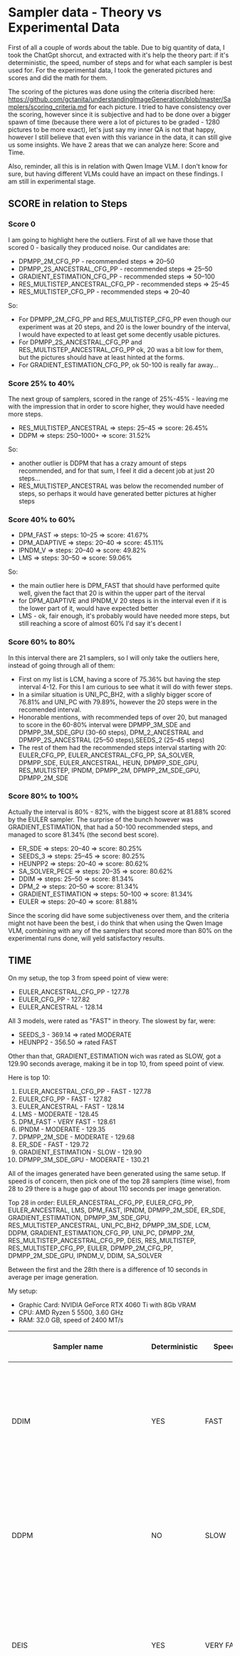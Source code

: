 # Sampler data - Theory vs Experimental Data

First of all a couple of words about the table. Due to big quantity of data, I took the ChatGpt shorcut, and extracted with it's help the theory part: if it's deterministic, the speed, number of steps and for what each sampler is best used for. For the experimental data, I took the generated pictures and scores and did the math for them. 

The scoring of the pictures was done using the criteria discribed here: https://github.com/gctanita/understandingImageGeneration/blob/master/Samplers/scoring_criteria.md for each picture. I tried to have consistency over the scoring, however since it is subjective and had to be done over a bigger spawn of time (because there were a lot of pictures to be graded - 1280 pictures to be more exact), let's just say my inner QA is not that happy, however I still believe that even with this variance in the data, it can still give us some insights. We have 2 areas that we can analyze here: Score and Time.

Also, reminder, all this is in relation with Qwen Image VLM. I don't know for sure, but having different VLMs could have an impact on these findings. I am still in experimental stage. 

## SCORE in relation to Steps
### Score 0
I am going to highlight here the outliers. First of all we have those that scored 0 - basically they produced noise. Our candidates are:
- DPMPP_2M_CFG_PP	- recommended steps => 20–50
- DPMPP_2S_ANCESTRAL_CFG_PP	- recommended steps => 25–50
- GRADIENT_ESTIMATION_CFG_PP	- recommended steps => 50–100
- RES_MULTISTEP_ANCESTRAL_CFG_PP	- recommended steps => 25–45
- RES_MULTISTEP_CFG_PP	- recommended steps => 20–40

So:
- For DPMPP_2M_CFG_PP and RES_MULTISTEP_CFG_PP even though our experiment was at 20 steps, and 20 is the lower boundry of the interval, I would have expected to at least get some decently usable pictures. 
- For DPMPP_2S_ANCESTRAL_CFG_PP and RES_MULTISTEP_ANCESTRAL_CFG_PP ok, 20 was a bit low for them, but the pictures should have at least hinted at the forms.
- For GRADIENT_ESTIMATION_CFG_PP, ok 50-100 is really far away... 

### Score 25% to 40%
The next group of samplers, scored in the range of 25%-45% - leaving me with the impression that in order to score higher, they would have needed more steps.
- RES_MULTISTEP_ANCESTRAL	=> steps: 25–45	 => score: 26.45%
- DDPM	=> steps: 250–1000+	 => score: 31.52%

So:
- another outlier is DDPM that has a crazy amount of steps recommended, and for that sum, I feel it did a decent job at just 20 steps... 
- RES_MULTISTEP_ANCESTRAL was below the recomended number of steps, so perhaps it would have generated better pictures at higher steps


### Score 40% to 60%
- DPM_FAST	=> steps: 10–25	 => score: 41.67%
- DPM_ADAPTIVE	=> steps: 20–40	 => score: 45.11%
- IPNDM_V	=> steps: 20–40	 => score: 49.82%
- LMS	=> steps: 30–50	 => score: 59.06%

So:
- the main outlier here is DPM_FAST that should have performed quite well, given the fact that 20 is within the upper part of the iterval
- for DPM_ADAPTIVE and IPNDM_V 20 steps is in the interval even if it is the lower part of it, would have expected better
- LMS - ok, fair enough, it's probably would have needed more steps, but still reaching a score of almost 60% I'd say it's decent
l

### Score 60% to 80%
In this interval there are 21 samplers, so I will only take the outliers here, instead of going through all of them:

- First on my list is LCM, having a score of 75.36% but having the step interval 4-12. For this I am curious to see what it will do with fewer steps. 
- In a similar situation is UNI_PC_BH2, with a slighly bigger score of 76.81% and UNI_PC with 79.89%, however the 20 steps were in the recomended interval. 
- Honorable mentions, with recommended teps of over 20, but managed to score in the 60-80% interval were DPMPP_3M_SDE and DPMPP_3M_SDE_GPU (30-60 steps), DPM_2_ANCESTRAL and DPMPP_2S_ANCESTRAL (25–50 steps),SEEDS_2 (25–45 steps)
- The rest of them had the recommended steps interval starting with 20: EULER_CFG_PP, EULER_ANCESTRAL_CFG_PP, SA_SOLVER, DPMPP_SDE, EULER_ANCESTRAL, HEUN, DPMPP_SDE_GPU, RES_MULTISTEP, IPNDM, DPMPP_2M, DPMPP_2M_SDE_GPU, DPMPP_2M_SDE


### Score 80% to 100% 
Actually the interval is 80% - 82%, with the biggest score at 81.88% scored by the EULER sampler. The surprise of the bunch however was GRADIENT_ESTIMATION, that had a 50-100 recommended steps, and managed to score 81.34% (the second best score). 

- ER_SDE	=> steps: 20–40	 => score: 80.25%
- SEEDS_3	=> steps: 25–45	 => score: 80.25%
- HEUNPP2	=> steps: 20–40	 => score: 80.62%
- SA_SOLVER_PECE	=> steps: 20–35	 => score: 80.62%
- DDIM	=> steps: 25–50	 => score: 81.34%
- DPM_2	=> steps: 20–50	 => score: 81.34%
- GRADIENT_ESTIMATION	=> steps: 50–100	 => score: 81.34%
- EULER	=> steps: 20–40	 => score: 81.88%

Since the scoring did have some subjectiveness over them, and the criteria might not have been the best, i do think that when using the Qwen Image VLM, combining with any of the samplers that scored more than 80% on the experimental runs done, will yeld satisfactory results. 


## TIME 

On my setup, the top 3 from speed point of view were:
- EULER_ANCESTRAL_CFG_PP - 127.78
- EULER_CFG_PP - 127.82
- EULER_ANCESTRAL - 128.14

All 3 models, were rated as "FAST" in theory. The slowest by far, were:
- SEEDS_3 - 369.14 => rated MODERATE
- HEUNPP2 - 356.50 => rated FAST

Other than that, GRADIENT_ESTIMATION wich was rated as SLOW, got a 129.90 seconds average, making it be in top 10, from speed point of view. 

Here is top 10:
1.	EULER_ANCESTRAL_CFG_PP - FAST - 127.78
2.	EULER_CFG_PP - FAST - 127.82
3.	EULER_ANCESTRAL - FAST - 128.14
4.	LMS - MODERATE - 128.45
5.	DPM_FAST - VERY FAST - 128.61
6.	IPNDM - MODERATE - 129.35
7.	DPMPP_2M_SDE - MODERATE - 129.68
8.	ER_SDE - FAST - 129.72
9.	GRADIENT_ESTIMATION - SLOW - 129.90
10.	DPMPP_3M_SDE_GPU - MODERATE - 130.21

All of the images generated have been generated using the same setup. If speed is of concern, then pick one of the top 28 samplers (time wise), from 28 to 29 there is a huge gap of about 110 seconds per image generation. 

Top 28 in order: EULER_ANCESTRAL_CFG_PP, EULER_CFG_PP, EULER_ANCESTRAL, LMS, DPM_FAST, IPNDM, DPMPP_2M_SDE, ER_SDE, GRADIENT_ESTIMATION, DPMPP_3M_SDE_GPU, RES_MULTISTEP_ANCESTRAL, UNI_PC_BH2, DPMPP_3M_SDE, LCM, DDPM, GRADIENT_ESTIMATION_CFG_PP, UNI_PC, DPMPP_2M, RES_MULTISTEP_ANCESTRAL_CFG_PP, DEIS, RES_MULTISTEP, RES_MULTISTEP_CFG_PP, EULER, DPMPP_2M_CFG_PP, DPMPP_2M_SDE_GPU, IPNDM_V, DDIM, SA_SOLVER

Between the first and the 28th there is a difference of 10 seconds in average per image generation.

My setup:
- Graphic Card: NVIDIA GeForce RTX 4060 Ti with 8Gb VRAM 
- CPU: AMD Ryzen 5 5500, 3.60 GHz
- RAM: 32.0 GB, speed of 2400 MT/s 



|	Sampler name	|	Deterministic	|	Speed	|	Steps	|	Best for	|		|	AVG time	|	AVG time normalized	|	AVG score	|	AVG score %	|	Total score	|	Total Score %	|
|	---------------------	|	---------------------	|	---------------------	|	---------------------	|	---------------------	|	---------------------	|	---------------------	|	---------------------	|	---------------------	|	---------------------	|	---------------------	|	---------------------	|
|	DDIM	|	YES	|	FAST	|	25–50	|	fast, deterministic image generation with consistent structure, making it ideal for img2img tasks, style transfers, and reproducible results across runs	|		|	134.41	|	125.88	|	14.03	|	81.34%	|	449	|	81.34%	|
|	DDPM	|	NO	|	SLOW	|	250–1000+	|	high-fidelity, natural-looking image generation in research, benchmarking, or scenarios that prioritize detail and smooth gradients over speed	|		|	130.59	|	126.02	|	5.44	|	31.52%	|	174	|	31.52%	|
|	DEIS	|	YES	|	VERY FAST	|	15–30	|	fast, deterministic image generation with sharp structure and minimal steps, making it ideal for real-time rendering, previews, and low-latency applications	|		|	131.39	|	126.70	|	13.78	|	79.89%	|	441	|	79.89%	|
|	DPM_2	|	YES	|	MODERATE	|	20–50	|	high-quality images with added creative variation, making it ideal for fantasy scenes, artistic compositions, and concept art where controlled randomness enhances visual richness.	|		|	246.05	|	242.49	|	14.03	|	81.34%	|	449	|	81.34%	|
|	DPM_2_ANCESTRAL	|	NO	|	FAST	|	25–50	|	expressive and detailed images with a touch of randomness, making it ideal for fantasy scenes, stylized portraits, and other creative visuals where variety and richness are desired	|		|	246.11	|	242.64	|	13.56	|	78.62%	|	434	|	78.62%	|
|	DPM_ADAPTIVE	|	YES	|	FAST	|	20–40	|	generating high-quality images with dynamic step allocation, making it ideal for situations requiring a balance between speed and detail, such as general-purpose prompts, previews, and adaptive rendering.	|		|	241.71	|	235.24	|	7.78	|	45.11%	|	249	|	45.11%	|
|	DPM_FAST	|	YES	|	VERY FAST	|	10–25	|	generation with acceptable quality, making it ideal for real-time previews, iterative testing, and low-latency applications where speed is more important than fine detail.	|		|	128.61	|	125.53	|	7.19	|	41.67%	|	230	|	41.67%	|
|	DPMPP_2M	|	YES	|	MODERATE	|	20–50	|	generating photorealistic images with excellent structure and fine detail, ideal for portraits and architecture.	|		|	131.12	|	125.87	|	13.72	|	79.53%	|	439	|	79.53%	|
|	DPMPP_2M_CFG_PP	|	YES	|	MODERATE	|	20–50	|	high-precision image generation with strong prompt adherence, ideal for complex scenes with high CFG values.	|		|	133.14	|	127.61	|	0.00	|	0.00%	|	0	|	0.00%	|
|	DPMPP_2M_SDE	|	YES	|	MODERATE	|	20–50	|	stable, detailed outputs with smooth gradients, ideal for soft lighting and natural scenery.	|		|	129.68	|	126.46	|	13.78	|	79.89%	|	441	|	79.89%	|
|	DPMPP_2M_SDE_GPU	|	YES	|	FAST	|	20–50	|	fast, high-quality image generation on GPU, suitable for production environments needing both speed and fidelity.	|		|	133.73	|	126.47	|	13.72	|	79.53%	|	439	|	79.53%	|
|	DPMPP_2S_ANCESTRAL	|	NO	|	FAST	|	25–50	|	expressive and varied outputs, making it ideal for fantasy art, concept design, and creative variation.	|		|	247.34	|	243.33	|	13.69	|	79.35%	|	438	|	79.35%	|
|	DPMPP_2S_ANCESTRAL_CFG_PP	|	NO	|	FAST	|	25–50	|	high-variation, prompt-adherent outputs in stylized or chaotic scenes, useful in concept art and imaginative prompts.	|		|	255.74	|	244.84	|	0.00	|	0.00%	|	0	|	0.00%	|
|	DPMPP_3M_SDE	|	YES	|	SLOW	|	30–60	|	ultra-high-quality, detailed renders with smooth transitions, ideal for professional-level illustration and realism.	|		|	130.51	|	126.67	|	12.00	|	69.57%	|	384	|	69.57%	|
|	DPMPP_3M_SDE_GPU	|	YES	|	MODERATE	|	30–60	|	generating premium quality images efficiently on GPU, ideal for batch processing and high-end projects.	|		|	130.21	|	126.18	|	12.25	|	71.01%	|	392	|	71.01%	|
|	DPMPP_SDE	|	YES	|	MODERATE	|	20–50	|	general high-fidelity tasks with smooth denoising, suitable for natural scenes and consistent compositions.	|		|	253.51	|	248.01	|	13.56	|	78.62%	|	434	|	78.62%	|
|	DPMPP_SDE_GPU	|	YES	|	FAST	|	20–50	|	producing clean, realistic images quickly on GPU, ideal for pipelines that require efficiency and visual consistency.	|		|	248.74	|	243.71	|	13.66	|	79.17%	|	437	|	79.17%	|
|	ER_SDE	|	YES	|	FAST	|	20–40	|	fast and stable image generation with good balance between realism and variation, ideal for iterative creative workflows.	|		|	129.72	|	126.02	|	13.84	|	80.25%	|	443	|	80.25%	|
|	EULER	|	YES	|	FAST	|	20–40	|	clean and fast image generation with strong structure, great for portraits, buildings, and prompt-faithful outputs.	|		|	132.70	|	125.61	|	14.13	|	81.88%	|	452	|	81.88%	|
|	EULER_ANCESTRAL	|	NO	|	FAST	|	20–40	|	producing more creative and slightly chaotic results, excellent for concept art and fantasy themes.	|		|	128.14	|	125.33	|	13.56	|	78.62%	|	434	|	78.62%	|
|	EULER_ANCESTRAL_CFG_PP	|	NO	|	FAST	|	20–40	|	varied and expressive scenes while maintaining prompt fidelity, ideal for imaginative storytelling visuals.	|		|	127.78	|	125.41	|	11.75	|	68.12%	|	376	|	68.12%	|
|	EULER_CFG_PP	|	YES	|	FAST	|	20–40	|	producing sharp, prompt-consistent images with strong CFG guidance, great for structured compositions.	|		|	127.82	|	125.35	|	10.50	|	60.87%	|	336	|	60.87%	|
|	GRADIENT_ESTIMATION	|	YES	|	SLOW	|	50–100	|	experimental or fine-control environments for precise gradient-based sampling.	|		|	129.90	|	125.75	|	14.03	|	81.34%	|	449	|	81.34%	|
|	GRADIENT_ESTIMATION_CFG_PP	|	YES	|	SLOW	|	50–100	|	finely tuned, prompt-adherent outputs in research or precision-demanding applications.	|		|	130.63	|	126.35	|	0.00	|	0.00%	|	0	|	0.00%	|
|	HEUN	|	YES	|	FAST	|	20–40	|	stable image generation with good quality and predictable behavior, suitable for general-purpose use.	|		|	245.10	|	242.16	|	13.59	|	78.80%	|	435	|	78.80%	|
|	HEUNPP2	|	YES	|	FAST	|	20–40	|	slightly more expressive, yet stable outputs, ideal for moderate creativity and realism balance.	|		|	356.50	|	353.20	|	13.91	|	80.62%	|	445	|	80.62%	|
|	IPNDM	|	YES	|	MODERATE	|	20–40	|	efficient and robust sampling with good image fidelity, great for structured and deterministic outputs.	|		|	129.35	|	125.81	|	13.69	|	79.35%	|	438	|	79.35%	|
|	IPNDM_V	|	YES	|	MODERATE	|	20–40	|	variation-tolerant tasks needing stability, such as dynamic compositions with consistent output patterns.	|		|	133.81	|	126.73	|	8.59	|	49.82%	|	275	|	49.82%	|
|	LCM	|	NO	|	VERY FAST	|	4–12	|	ultra-fast generation with few steps, ideal for real-time previews, mobile apps, or rapid concept iteration.	|		|	130.56	|	126.60	|	13.00	|	75.36%	|	416	|	75.36%	|
|	LMS	|	YES	|	MODERATE	|	30–50	|	structured, clean images with smooth color transitions, often used in traditional Stable Diffusion pipelines.	|		|	128.45	|	125.50	|	10.19	|	59.06%	|	326	|	59.06%	|
|	RES_MULTISTEP	|	YES	|	MODERATE	|	20–40	|	structured and consistent outputs using residual sampling, ideal for detailed scenes with high fidelity.	|		|	132.44	|	127.22	|	13.66	|	79.17%	|	437	|	79.17%	|
|	RES_MULTISTEP_ANCESTRAL	|	NO	|	MODERATE	|	25–45	|	adding controlled randomness and texture to high-detail images, great for environmental or fantasy art.	|		|	130.40	|	125.90	|	4.56	|	26.45%	|	146	|	26.45%	|
|	RES_MULTISTEP_ANCESTRAL_CFG_PP	|	NO	|	MODERATE	|	25–45	|	prompt-faithful yet expressive images in artistic or stylized outputs.	|		|	131.36	|	125.78	|	0.00	|	0.00%	|	0	|	0.00%	|
|	RES_MULTISTEP_CFG_PP	|	YES	|	MODERATE	|	20–40	|	highly accurate and structured results where strong CFG guidance is important.	|		|	132.52	|	125.87	|	0.00	|	0.00%	|	0	|	0.00%	|
|	SA_SOLVER	|	NO	|	FAST	|	20–35	|	fast and expressive sampling with controlled chaos, perfect for creative experimentation.	|		|	138.18	|	126.21	|	13.19	|	76.45%	|	422	|	76.45%	|
|	SA_SOLVER_PECE	|	NO	|	FAST	|	20–35	|	structured outputs with slightly smoother transitions, suitable for balanced creative scenes.	|		|	244.62	|	238.78	|	13.91	|	80.62%	|	445	|	80.62%	|
|	SEEDS_2	|	NO	|	MODERATE	|	25–45	|	blending characteristics of two images or styles using two seeds, ideal for hybrid concept generation.	|		|	247.58	|	242.78	|	13.69	|	79.35%	|	438	|	79.35%	|
|	SEEDS_3	|	NO	|	MODERATE	|	25–45	|	creative fusion of three seed variations, great for artistic morphing or ideation through seed interpolation.	|		|	369.14	|	360.73	|	13.84	|	80.25%	|	443	|	80.25%	|
|	UNI_PC	|	YES	|	VERY FAST	|	15–30	|	fast, high-quality deterministic generation at low step counts, ideal for real-time workflows and previews.	|		|	130.89	|	125.89	|	13.78	|	79.89%	|	441	|	79.89%	|
|	UNI_PC_BH2	|	YES	|	VERY FAST	|	15–30	|	high-precision deterministic outputs with improved smoothness and speed, great for low-latency, consistent renders.	|		|	130.44	|	125.90	|	13.25	|	76.81%	|	424	|	76.81%	|
																								
																								

